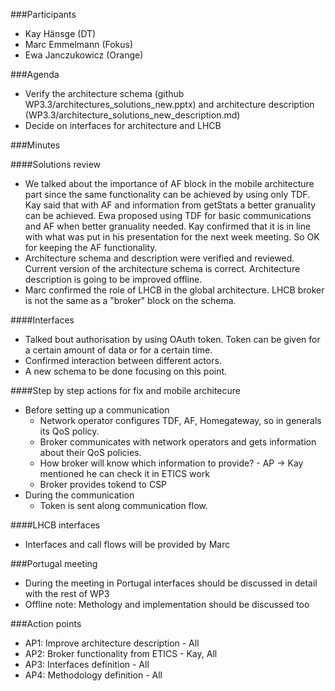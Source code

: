 ###Participants
* Kay Hänsge (DT)
* Marc Emmelmann (Fokus)
* Ewa Janczukowicz (Orange)

###Agenda
* Verify the architecture schema (github WP3.3/architectures_solutions_new.pptx) and architecture description (WP3.3/architecture_solutions_new_description.md)
* Decide on interfaces for architecture and LHCB

###Minutes

####Solutions review
- We talked about the importance of AF block in the mobile architecture part since the same functionality can be achieved by using only TDF. Kay said that with AF and information from getStats a better granuality can be achieved. Ewa proposed using TDF for basic communications and AF when better granuality needed. Kay confirmed that it is in line with what was put in his presentation for the next week meeting. So OK for keeping the AF functionality.
- Architecture schema and description were verified and reviewed. Current version of the architecture schema is correct. Architecture description is going to be improved offline.
- Marc confirmed the role of LHCB in the global architecture. LHCB broker is not the same as a "broker" block on the schema. 

####Interfaces
- Talked bout authorisation by using OAuth token. Token can be given for a certain amount of data or for a certain time.
- Confirmed interaction between different actors.
- A new schema to be done focusing on this point.

####Step by step actions for fix and mobile architecure
- Before setting up a communication
    - Network operator configures TDF, AF, Homegateway, so in generals its QoS policy.
    - Broker communicates with network operators and gets information about their QoS policies.
    - How broker will know which information to provide? - AP -> Kay mentioned he can check it in ETICS work
    - Broker provides tokend to CSP
- During the communication 
    - Token is sent along communication flow.

####LHCB interfaces
- Interfaces and call flows will be provided by Marc


###Portugal meeting
- During the meeting in Portugal interfaces should be discussed in detail with the rest of WP3
- Offline note: Methology and implementation should be discussed too

###Action points
* AP1: Improve architecture description - All
* AP2: Broker functionality from ETICS - Kay, All
* AP3: Interfaces definition - All
* AP4: Methodology definition - All



